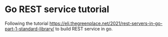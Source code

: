 # Go REST service tutorial

Following the tutorial <https://eli.thegreenplace.net/2021/rest-servers-in-go-part-1-standard-library/> to
build REST service in go.
